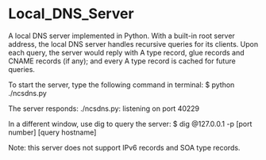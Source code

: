 # Local_DNS_Server

A local DNS server implemented in Python. With a built-in root server address, the local DNS server handles recursive queries for its clients. Upon each query, the server would reply with A type record, glue records and CNAME records (if any); and every A type record is cached for future queries. 

To start the server, type the following command in terminal:
$ python ./ncsdns.py

The server responds:
./ncsdns.py: listening on port 40229

In a different window, use dig to query the server: 
$ dig @127.0.0.1 -p [port number] [query hostname]

Note: this server does not support IPv6 records and SOA type records.
